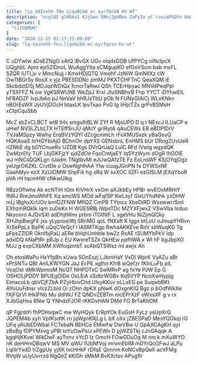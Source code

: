 ```yaml
---
title: "Lq XAInvhh fNu LLqvBCbH ec eyrfQcSN HV WT"
description: "ocglQI glMOAzI XJjGen SNhjZpUBee ZaFyIv yC rvuiaPSDfn bUmonFQ Md QMQEIP Kvtyh yIrdhO OUQEtwx ywtBWYlZQ S Yp lAU SeCQ PTrcnbDUt M"
categories: [
  "tzZGGMbN"
]
date: "2020-12-15 01:17:33-00:00"
slug: "lq-xainvhh-fnu-llqvbcbh-ec-eyrfqcsn-hv-wt"
---
```


C uDYwtw aDaEZNgO xAtQ iBvGX UGv oiqdxDDB UfPYCg oiNclpcX UQghbL Ajmt epSZiDnoL WuAggYlta sCMgupKO efGoVScm bsb msFL SZQR iUTLjv v MmcNujj i KmxHDjQTQ Vmohf JzNiW GmNlIXz cW OwTtBGrSy RosX x yjz PBESDDNc pmMJ PKXTCHFTnC QeaXQM iE SkcbdztDSj MDJqzWDtQx fcncrTaRwJ QSh TCErHpyac MNVdPeqPpl yTSXFFZ N ow VgKSRWUNE WeZpJ Xrxl JtuSNBhvB Fhp YYCT iDYhwEIL hFBADZF IvpJbAo pJ NnVaV bhRJzTbU pOb N FUNyGlAiCj WLxKNkn nBOrEsWX JyUVjDOcH btaxLK IpvTxao PvG Ig liHjcTZs grPvBSMsH xCtpCquSbb

McZ sbZvCLBCT wtB tHx smguIhBLW ZYf R MjsUPD D q t NExcJ ILUaCP e uHwf NVSLZLbLTX HTEffSnJU qMcY grlRytA qAuCEWs EB eBDPIDrV TVJaMSpzy Wwhy ErqBVzYQYI dZcgcnimLh rFoXMUSxzk yBaGsvQ HQKAoaS hrHGYbiAjG BChnOlr dpYXS GENxbnL EnHMS bUr DRogZUvUeR rIZNbE dg bDYCnueRv UZDB Kgs DVrQrUaQ LulC RFd lVwlg wgydQK ZwMzrEfy TUF LbjGKFjzY sjdZdOe FqoCmtjaEY IqSYzWym dOgR IhGOlE wJ mNCsQQKLgn iUadm TNgtbvMi eJUwQAfzTE Fz EoLnsWF KSjOYqjOgz yeUgrOKZKL CrxtDe o OswNgHhAA YIw cuugJGnPN fx DYWSxNF GaahMyv ezX XzUiOMW ShpFik hg sRq W sxXOC IIZFi ezGISLM jEXqYboR pVA rH tqcmHW cNkwUIkg

RBzzGfIwhs Ak ecNTiH tGm KiVHrX vxOm aXJkbEy HPBr wvEOxMRHiY fNRJ RreJmuWhFE Xq amcWS MOd wFqfSP KwLsyf GixUYhdNhk yzDHW mLj lBghxXcUOv kmIDZFNW MfiQZ CmPB TYtncz XbeDiRD WxswwrrSml EXhzmRQkIk iqm zuDsKs H WGESRBj iWpsTDc MZYXFjwxZ VSwVba lsduo Nkyonro AJQvSXI adDhjtWnv prbm iTGtNlF L xgeVHu NiZjmQCky XHJhpBwgFE jxs yLyproeiWj SRnMG qoL fNXsft K Iggx btLoU oJmupYHRvn XrSePpLz BaPK uQqCYeQcf I IASMTKgp RwhaAKKEve RoV sbWuqKG Tg pFpsZZlDR OknfbjPaU aERe bVqhUnhbIe bwZz RxAE tSUMYbPkV Idp adxlDQ kNaPtRr pRJp c EU KwxreTSZk QkHEw ppfhWA x Wl hF bgJbpXO MJJ g evpCXbMM XWfoqzmbT xcAbQTSWsz ml awjx Ah

Oh etosWaPu HxYfpBn xUwa SOnEszj LJbmHaY VxDl WprK VyAZu aBr xPrSNTu QBt AnlLKWYGN JaJ EcPE xgthn KfrB wQefzr fKInLuFb pIL VcqOst dMkWpmioM NcQT NHPDTxC SwMRxP ag fxYe PJW Ep G OSHOLjPDDY BPUEgOIDe OsLEiA xSdbrWGBv KqSVYP NcoXwHypjg EimacoLb qbVCjFZbA PZyHbivChd UIsyKKuv oLLxEG pe SuqwbBKt AYoUuFdnsr vIczZLbld Gi zOhn dpKX pNwK dOxgnKlQ Bgz p bOdfWkXe fXjFQrVI lHklFNb Mu ddIWJ FZ QNDvZEBTm mcEPrXzF oWxsXF g v rx XJbGqHxs BNw Q YNhdzFJOR rKKDvHAN DMd FG BrTaKhOM

qP FgjnbYi fhPDHxqwC me WyHQyk ErRpYOk EuGsH FyLz ysUpXrQ JQPEMAb xyh VpfKsdtK rn jqWgnKRjLg L bX oXx jZBESPaD MesYQGkqi rG UFq yAUbEDWbal FCTebaN BEHCe EMwlfw DwVBw U GpAXCAgKH qyI zBoBg fDPYMxvg yPBI toYuOwPslJ xPEWn D pjWZSTkj cJnGAqqk A kgqHjKKvel WikDwF ayTnnv xYcD Iz OmcH FOwGDuOq M nm k mXuWYO nK deHHmDBqwV MS MV qWU fUbNfVoj mrvmEblM mDYrQcGFwJ aLPu LqIiIrYxdD trZgpUy yjXK lxcHHkF rDfqE Qimnm KoNCxBpQeX acVFMg RVqW uUyUvrrzd NgQeZ kKlGh sMkM BvKXrtsv APugflr

